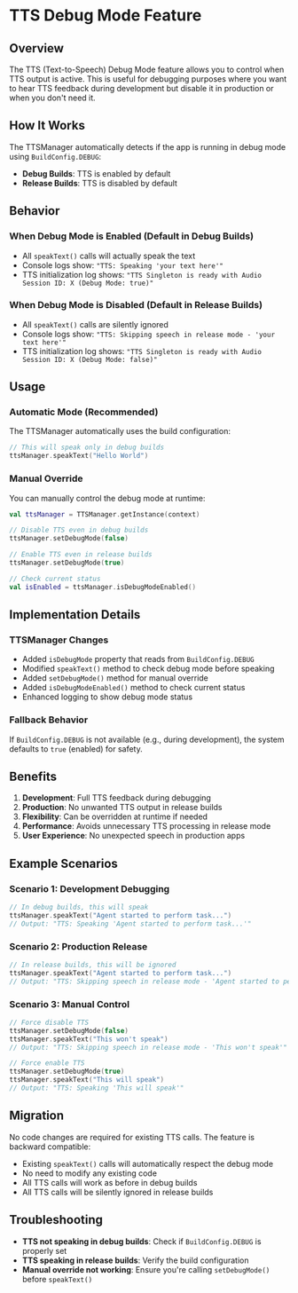# TTS Debug Mode Feature

## Overview

The TTS (Text-to-Speech) Debug Mode feature allows you to control when TTS output is active. This is useful for debugging purposes where you want to hear TTS feedback during development but disable it in production or when you don't need it.

## How It Works

The TTSManager automatically detects if the app is running in debug mode using `BuildConfig.DEBUG`:

- **Debug Builds**: TTS is enabled by default
- **Release Builds**: TTS is disabled by default

## Behavior

### When Debug Mode is Enabled (Default in Debug Builds)
- All `speakText()` calls will actually speak the text
- Console logs show: `"TTS: Speaking 'your text here'"`
- TTS initialization log shows: `"TTS Singleton is ready with Audio Session ID: X (Debug Mode: true)"`

### When Debug Mode is Disabled (Default in Release Builds)
- All `speakText()` calls are silently ignored
- Console logs show: `"TTS: Skipping speech in release mode - 'your text here'"`
- TTS initialization log shows: `"TTS Singleton is ready with Audio Session ID: X (Debug Mode: false)"`

## Usage

### Automatic Mode (Recommended)
The TTSManager automatically uses the build configuration:

```kotlin
// This will speak only in debug builds
ttsManager.speakText("Hello World")
```

### Manual Override
You can manually control the debug mode at runtime:

```kotlin
val ttsManager = TTSManager.getInstance(context)

// Disable TTS even in debug builds
ttsManager.setDebugMode(false)

// Enable TTS even in release builds
ttsManager.setDebugMode(true)

// Check current status
val isEnabled = ttsManager.isDebugModeEnabled()
```

## Implementation Details

### TTSManager Changes
- Added `isDebugMode` property that reads from `BuildConfig.DEBUG`
- Modified `speakText()` method to check debug mode before speaking
- Added `setDebugMode()` method for manual override
- Added `isDebugModeEnabled()` method to check current status
- Enhanced logging to show debug mode status

### Fallback Behavior
If `BuildConfig.DEBUG` is not available (e.g., during development), the system defaults to `true` (enabled) for safety.

## Benefits

1. **Development**: Full TTS feedback during debugging
2. **Production**: No unwanted TTS output in release builds
3. **Flexibility**: Can be overridden at runtime if needed
4. **Performance**: Avoids unnecessary TTS processing in release mode
5. **User Experience**: No unexpected speech in production apps

## Example Scenarios

### Scenario 1: Development Debugging
```kotlin
// In debug builds, this will speak
ttsManager.speakText("Agent started to perform task...")
// Output: "TTS: Speaking 'Agent started to perform task...'"
```

### Scenario 2: Production Release
```kotlin
// In release builds, this will be ignored
ttsManager.speakText("Agent started to perform task...")
// Output: "TTS: Skipping speech in release mode - 'Agent started to perform task...'"
```

### Scenario 3: Manual Control
```kotlin
// Force disable TTS
ttsManager.setDebugMode(false)
ttsManager.speakText("This won't speak")
// Output: "TTS: Skipping speech in release mode - 'This won't speak'"

// Force enable TTS
ttsManager.setDebugMode(true)
ttsManager.speakText("This will speak")
// Output: "TTS: Speaking 'This will speak'"
```

## Migration

No code changes are required for existing TTS calls. The feature is backward compatible:

- Existing `speakText()` calls will automatically respect the debug mode
- No need to modify any existing code
- All TTS calls will work as before in debug builds
- All TTS calls will be silently ignored in release builds

## Troubleshooting

- **TTS not speaking in debug builds**: Check if `BuildConfig.DEBUG` is properly set
- **TTS speaking in release builds**: Verify the build configuration
- **Manual override not working**: Ensure you're calling `setDebugMode()` before `speakText()` 